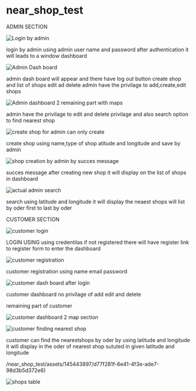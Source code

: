 # near_shop_test
ADMIN SECTION

![Login by admin](https://github.com/amalanto1611/near_shop_test/assets/145443897/6b58dbbd-9f44-4f73-8f96-c355d9ecfd59)


 login by admin using admin user name and password after authentication it will leads to a window dashboard 



![Admin Dash board ](https://github.com/amalanto1611/near_shop_test/assets/145443897/55ca2c96-4c96-497b-bd9a-a2ed0fd227be) 


admin dash board will appear and there have log out button create shop and list of shops edit ad delete admin have the privilage to add,create,edit shops 


 ![Admin dashboard 2  remaining part with maps](https://github.com/amalanto1611/near_shop_test/assets/145443897/df643aec-56b0-4a18-ad26-5ed27138b804)


 admin have the privilage to edit and delete privilage and also search option to find nearest shop


![create shop for admin can only create](https://github.com/amalanto1611/near_shop_test/assets/145443897/67e97988-1e17-4207-b9a8-30ce3fd6e8fa) 


create shop using name,type of shop atitude and longitude and save by admin


![shop creation by admin by succes message](https://github.com/amalanto1611/near_shop_test/assets/145443897/ee8f2791-f15e-4d3f-bd07-85b5a01478a3)

succes message after creating new shop it will  display on the list of shops in dashboard


![actual admin search ](https://github.com/amalanto1611/near_shop_test/assets/145443897/1d964e4a-02cd-40ca-95a5-72ade4fd38da)


 search using latitude and longitude  it will display the neaest shops will list by oder first to last by oder


CUSTOMER SECTION

![customer login](https://github.com/amalanto1611/near_shop_test/assets/145443897/fcea43d8-9260-47b0-976c-3cefd69c7cb2)

 LOGIN USING using credentilas if not registered there will have register link to register form to enter the dashboard

![customer registration](https://github.com/amalanto1611/near_shop_test/assets/145443897/748653db-d1af-4afe-9a20-350bcff97a03) 

customer registration using name email password 

![customer dash board  after login ](https://github.com/amalanto1611/near_shop_test/assets/145443897/6fdb85a2-240f-446e-95ae-b87f67e0609f) 

customer dashboard no privilage of add edit and delete


remaining part of customer

![customer dashboard 2 map section](https://github.com/amalanto1611/near_shop_test/assets/145443897/f31418e2-dbec-4eb9-b5d9-1e21f5cc4264)


![customer finding nearest shop](https://github.com/amalanto1611/near_shop_test/assets/145443897/26de6331-3578-4900-a042-002235919482)

customer can find the nearestshops by oder by  using latitude and longitude it will display in the oder of nearest shop sututed in given latitude and longitude

/near_shop_test/assets/145443897/d77f281f-6e41-4f3e-ade7-98d3b5d372e6)

![shops table ](https://github.com/amalanto1611/near_shop_test/assets/145443897/e3adbe05-aca5-46f9-9ec3-4e1f91a74cb3)
